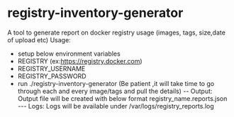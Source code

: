 # registry-inventory-generator
A tool to generate report on docker registry usage (images, tags, size,date of upload etc)
Usage:
- setup below environment variables
 - REGISTRY (ex:https://registry.docker.com)
 - REGISTRY_USERNAME
 - REGISTRY_PASSWORD
- run ./registry-inventory-generator
(Be patient ,it will take time to go through each and every image/tags and pull the details) 
-- Output:
   Output file will be created with below format
   registry_name.reports.json
--- Logs:
Logs will be available under /var/logs/registry_reports.log
